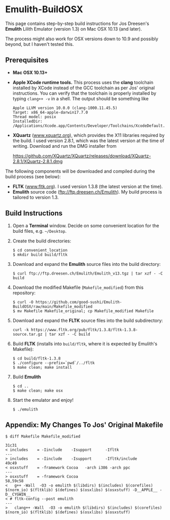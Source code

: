 # Emulith-BuildOSX
This page contains step-by-step build instructions for Jos Dreesen's **Emulith** Lilith Emulator (version 1.3) on Mac OSX 10.13 (and later).

The process might also work for OSX versions down to 10.9 and possibly beyond, but I haven't tested this.

## Prerequisites
* **Mac OSX 10.13+**
* **Apple XCode runtime tools.** This process uses the **clang** toolchain installed by XCode instead of the GCC toolchain as per Jos' original instructions. You can verify that the toolchain is properly installed by typing `clang++ -v` in a shell. The output should be something like

    ```
    Apple LLVM version 10.0.0 (clang-1000.11.45.5)
    Target: x86_64-apple-darwin17.7.0
    Thread model: posix
    InstalledDir: /Applications/Xcode.app/Contents/Developer/Toolchains/XcodeDefault.xctoolchain/usr/bin
    ```
    
* **XQuartz** (www.xquartz.org), which provides the X11 libraries required by the build. I used version 2.8.1, which was the latest version at the time of writing. Download and run the DMG installer from

    https://github.com/XQuartz/XQuartz/releases/download/XQuartz-2.8.1/XQuartz-2.8.1.dmg

The following components will be downloaded and compiled during the build process (see below):

* **FLTK** (www.fltk.org). I used version 1.3.8 (the latest version at the time).
* **Emulith** source code (ftp://ftp.dreesen.ch/Emulith). My build process is tailored to version 1.3.

## Build Instructions
1. Open a **Terminal** window. Decide on some convenient location for the build files, e.g. `~/Desktop`.
2. Create the build directories:

    ```
    $ cd convenient_location
    $ mkdir build build/fltk
    ```   
3. Download and expand the **Emulith** source files into the build directory:

    ```
    $ curl ftp://ftp.dreesen.ch/Emulith/Emulith_v13.tgz | tar xzf - -C build
    ```   
4. Download the modified Makefile (`Makefile_modified`) from this repository:

    ```
    $ curl -O https://github.com/good-sushi/Emulith-BuildOSX/raw/main/Makefile_modified
    $ mv Makefile Makefile_original; cp Makefile_modified Makefile
    ```

5. Download and expand the **FLTK** source files into the build subdirectory:

    ```
    curl -k https://www.fltk.org/pub/fltk/1.3.8/fltk-1.3.8-source.tar.gz | tar xzf - -C build
    ```

6. Build **FLTK** (installs into `build/fltk`, where it is expected by Emulith's Makefile):

    ```
    $ cd build/fltk-1.3.8
    $ ./configure --prefix=`pwd`/../fltk
    $ make clean; make install
    ```
    
7. Build **Emulith**

    ```
    $ cd ..
    $ make clean; make osx
    ```
    
8. Start the emulator and enjoy!

    ```
    $ ./emulith
    ```
## Appendix: My Changes To Jos' Original Makefile
```
$ diff Makefile Makefile_modified

31c31
< includes    = -Iinclude    -Isupport      -Ifltk      
---
> includes    = -Iinclude    -Isupport      -Ifltk/include
49c49
< osxstuff    = -framework Cocoa   -arch i386 -arch ppc
---
> osxstuff    = -framework Cocoa
58,59c58
< 	g++ -Wall  -O3 -o emulith $(libdirs) $(includes) $(corefiles) $(norm_io) $(fltklib) $(defines) $(osxlibs) $(osxstuff) -D__APPLE__ -D__CYGWIN__ 
< #	fltk-config --post emulith
---
> 	clang++ -Wall  -O3 -o emulith $(libdirs) $(includes) $(corefiles) $(norm_io) $(fltklib) $(defines) $(osxlibs) $(osxstuff)
```
